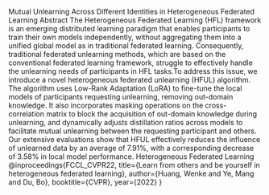 Mutual Unlearning Across Different Identities in Heterogeneous Federated Learning
Abstract
The Heterogeneous Federated Learning (HFL) framework is an emerging distributed learning paradigm that enables participants to train their own models independently, without aggregating them into a unified global model as in traditional federated learning. Consequently, traditional federated unlearning methods, which are based on the conventional federated learning framework, struggle to effectively handle the unlearning needs of participants in HFL tasks.To address this issue, we introduce a novel heterogeneous federated unlearning (HFUL) algorithm. The algorithm uses Low-Rank Adaptation (LoRA) to fine-tune the local models of participants requesting unlearning, removing out-domain knowledge. It also incorporates masking operations on the cross-correlation matrix to block the acquisition of out-domain knowledge during unlearning, and dynamically adjusts distillation ratios across models to facilitate mutual unlearning between the requesting participant and others. Our extensive evaluations show that HFUL effectively reduces the influence of unlearned data by an average of 7.91%, with a corresponding decrease of 3.58% in local model performance.
Heterogeneous Federated Learning
@inproceedings{FCCL_CVPR22,
    title={Learn from others and be yourself in heterogeneous federated learning},
    author={Huang, Wenke and Ye, Mang and Du, Bo},
    booktitle={CVPR},
    year={2022}
}
